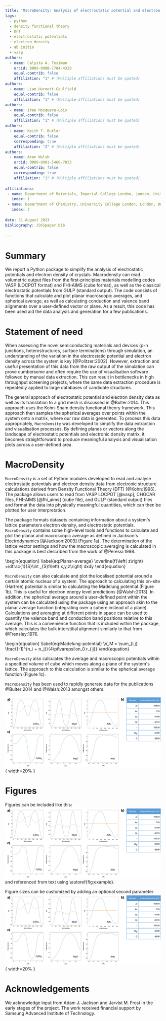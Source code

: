 ```yaml
---
title: 'MacroDensity: Analysis of electrostatic potential and electron density landscapes of crystals'  
tags:
  - python
  - density functional theory
  - DFT
  - electrostatic potentials
  - electron density 
  - ab initio
  - vasp
authors:
  - name: Calysta A. Tesiman
    orcid: 0009-0008-7784-4320
    equal-contrib: false
    affiliation: "1" # (Multiple affiliations must be quoted)
authors:
  - name: Liam Harnett-Caulfield 
    equal-contrib: false
    affiliation: "1" # (Multiple affiliations must be quoted)
authors:
  - name: Irea Mosquera-Lois
    equal-contrib: false
    affiliation: "1" # (Multiple affiliations must be quoted)
authors:
  - name: Keith T. Butler
    equal-contrib: false
    corresponding: true
	affiliation: "2" # (Multiple affiliations must be quoted)
authors:
  - name: Aron Walsh 
    orcid: 0000-0001-5460-7033
    equal-contrib: false
    corresponding: true
	affiliation: "1" # (Multiple affiliations must be quoted)
	
affiliations:
 - name: Department of Materials, Imperial College London, London, United Kingdom
   index: 1
 - name: Department of Chemistry, University College London, London, United Kingdom
   index: 2
   
date: 31 August 2023
bibliography: JOSSpaper.bib

---
```


# Summary

We report a Python package to simplify the analysis of electrostatic potentials and electron density of crystals. Macrodensity can read volumetric output files from the first-principles materials modelling codes VASP (LOCPOT format) and FHI-AIMS (cube format), as well as the classical electrostatic potentials from GULP (standard output). The code consists of functions that calculate and plot planar macroscopic averages, and spherical average, as well as calculating conduction and valence band alignments over a user-defined vector or plane. As a result, this code has been used aid the data analysis and generation for a few publications. 

# Statement of need

When assessing the novel semiconducting materials and devices (p-n junctions, 
heterostructures, surface terminations) through simulation, an understanding of the 
variation in the electrostatic potential and electron density across the system is key [@Politzer:2002]. However, extraction and useful presentation of this data from the raw output of the simulation can prove cumbersome and often require the use of visualisation software followed 
by manual data extraction. This can result in bottlenecks in high throughput screening projects, 
where the same data extraction procedure is repeatedly applied to large databases of candidate structures.

The general approach of electrostatic potential and electron density data as well as its translation to a grid mesh is discussed in @Bulter:2014. This approach uses the Kohn-Sham density functional theory framework. This approach then samples the spherical averages over points within the system onto a matrix, where our raw data is generated. To process this data appropriately, ``MacroDensity`` was developed to simplify the data extraction and visualisation processes.  By defining planes or vectors along the landscape of electrostatic potentials and electronic density matrix, it becomes straightforward to produce meaningful analysis and visualisation plots across a user-defined area. 

# MacroDensity

``MacroDensity`` is a set of Python modules developed to read and analyse electrostatic potentials and electron density data from electronic structure calculations derived from Density Functional Theory (DFT) [@Kohn:1996]. The package allows users to read from VASP LOCPOT [@vasp], CHGCAR files, FHI-AIMS [@fhi_aims] (cube file), and GULP (standard output) files and format the data into physically meaningful quantities, which can then be plotted for user interpretation.

The package formats datasets containing information about a system's lattice parameters electron density, and electrostatic potentials. ``MacroDensity`` contains some high-level tools and functions to calculate and plot the planar and macroscopic average as defined in Jackson's Electrodynamics [@Jackson:2003] (Figure 1a). The determination of the lattice vector settings and how the macroscopic averaging is calculated in this package is best described from the work of @Peressi:1998. 

\begin{equation}
\label{eq:Planar-average}
  \overline{f}\left( z\right) =\dfrac{1}{S}\int _{S}f\left( x,y,z\right) dxdy
\end{equation}

``MacroDensity`` can also calculate and plot the localised potential around a certain atomic nucleus of a system. The approach to calculating this on-site (Hartree) potential is similar to calculating the Madelung potential (Figure 1b). This is useful for electron energy level predictions [@Walsh:2013]. In addition, the spherical average around a user-defined point within the system can be calculated using the package using an approach akin to the planar average function (integrating over a sphere instead of a plane). Calculations and averaging at different points in space can be used to quantify the valence band and conduction band positions relative to this average. This is a convenience function that is included within the package, which calculates the bulk interstitial alignment similarly to that from @Frensley:1976. 

\begin{equation}
\label{eq:Madelung-potential}
  \V_M = \sum_{i,j} \frac{(-1)^{n_i + n_j}}{4\pi\varepsilon_0 r_{ij}}
\end{equation}

``MacroDensity`` also calculates the average and macroscopic potentials within a specified volume of cube which moves along a plane of the system's lattice. The approach to this calculation is similar to the spherical average function (Figure 1c).

``MacroDensity`` has been used to rapidly generate data for the publications @Bulter:2014 and @Walsh:2013 amongst others. 

![Example analysis done with the package for AlAs, CsPbI<sub>3</sub>, and MgO: a) plots of the planar (blue) and macroscopic (orange) averages of the potential, b) plots of the mean potential along the [111] vector, c) onsite (Hartree) potentials of the constituent atoms of the compounds analysed. \label{fig1}](figure.png){ width=20% }
# Figures

Figures can be included like this:
![Caption for example figure.\label{fig:example}](figure.png)
and referenced from text using \autoref{fig:example}.

Figure sizes can be customized by adding an optional second parameter:
![Caption for example figure.](figure.png){ width=20% }

# Acknowledgements

We acknowledge input from Adam J. Jackson and Jarvist M. Frost in the early stages of the project. The work received financial support by Samsung Advanced Institute of Technology.     